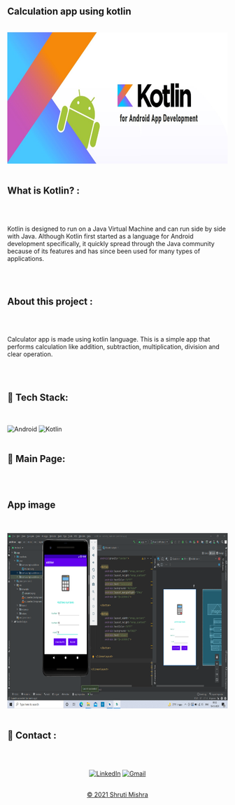 
## Calculation app using kotlin
<br>
<img src="kotlinbanner.jpg" alt="banner" width="900px" height="300px">
<br><br>

<h2> What is Kotlin? :</h2> 
<br><br>
<p>
Kotlin is designed to run on a Java Virtual Machine and can run side by side with Java. Although Kotlin first started as a language for Android development specifically, it quickly spread through the Java community because of its features and has since been used for many types of applications.
</p> 
<br><br>

<h2> About this project : </h2>
<br><br>
<p>
Calculator app is made using kotlin language.
This is a simple app that performs calculation like addition, subtraction, multiplication, division and clear operation.
</p>
<br><br>

## 📌 Tech Stack:
<br><br>
![Android](https://img.shields.io/badge/Android-3DDC84?style=for-the-badge&logo=android&logoColor=white)
![Kotlin](https://img.shields.io/badge/Kotlin-0095D5?&style=for-the-badge&logo=kotlin&logoColor=white)
<br><br>

## 📌 Main Page:
<br><br>
<h2>App image</h2>
<br><br>

<img src="app.png" alt="output" width="700px" height="400px">
<br><br>



<h2>📌 Contact :</h2>
<br><br>

<div align="center">

<a  href="https://www.linkedin.com/in/shruti-mishra-b270a7203/" target="_blank"><img alt="LinkedIn" src="https://img.shields.io/badge/linkedin%20-%230077B5.svg?&style=for-the-badge&logo=linkedin&logoColor=white" /></a><span>
<a href="mailto:shrutidmishra2002@gmail.com"><img  alt="Gmail" src="https://img.shields.io/badge/Gmail-D14836?style=for-the-badge&logo=gmail&logoColor=white"/></span>

</div>
<br>
<div align="center">
© 2021 Shruti Mishra </div>
